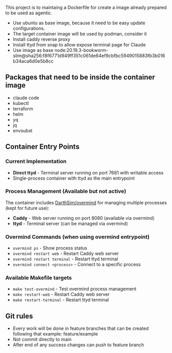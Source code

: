 This project is to maintaing a Dockerfile for create a image already prepared to be used as agentic.

- Use ubuntu as base image, because it need to be easy update configurations.
- The target container image will be used by podman, consider it
- Install caddy reverse proxy
- Install ttyd from snap to allow expose terminal page for Claude
- Use image as base node:20.19.3-bookworm-slim@sha256:f8f6771d949ff351c061de64ef9cbfbc5949015883fb3b016b34aca6d0e5b8cc

## Packages that need to be inside the container image
- claude code
- kubectl
- terraform
- helm
- yq
- jq
- envsubst

## Container Entry Points

### Current Implementation
- **Direct ttyd** - Terminal server running on port 7681 with writable access
- Single-process container with ttyd as the main entrypoint

### Process Management (Available but not active)
The container includes [DarthSim/overmind](https://github.com/DarthSim/overmind) for managing multiple processes (kept for future use):

- **Caddy** - Web server running on port 8080 (available via overmind)
- **ttyd** - Terminal server (can be managed via overmind)

### Overmind Commands (when using overmind entrypoint)
- `overmind ps` - Show process status
- `overmind restart web` - Restart Caddy web server
- `overmind restart terminal` - Restart ttyd terminal
- `overmind connect <process>` - Connect to a specific process

### Available Makefile targets
- `make test-overmind` - Test overmind process management
- `make restart-web` - Restart Caddy web server
- `make restart-terminal` - Restart ttyd terminal

## Git rules
- Every work will be done in feature branches that can be created following that example: feature/example
- Not commit directly to main
- After end of any success changes can push to feature branch
